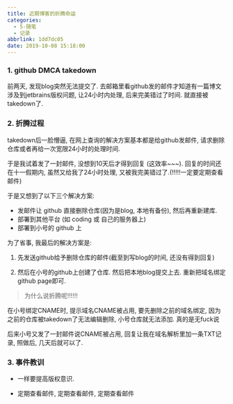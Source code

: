 ```yaml
---
title: 近期博客的折腾命运
categories:
  - 5-随笔
  - 记录
abbrlink: 1dd7dc05
date: 2019-10-08 15:18:00
---
```




### 1. github DMCA takedown

前两天, 发现blog突然无法提交了. 去邮箱里看github发的邮件才知道有一篇博文涉及到jetbrains版权问题, 让24小时内处理, 后来完美错过了时间. 就直接被takedown了.



### 2. 折腾过程

takedown后一脸懵逼, 在网上查询的解决方案基本都是给github发邮件, 请求删除仓库或者再给一次宽限24小时的处理时间. 

于是我试着发了一封邮件, 没想到10天后才得到回复 (这效率~~~). 回复的时间还在十一假期内, 虽然又给我了24小时处理, 又被我完美错过了.(!!!!!一定要定期查看邮件)

<!-- more -->

于是又想到了以下三个解决方案:

+ 发邮件让 github 直接删除仓库(因为是blog, 本地有备份), 然后再重新建库.
+ 部署到其他平台 (如 coding 或 自己的服务器上)
+ 部署到小号的 github 上



为了省事, 我最后的解决方案是:

1. 先发送github给予删除仓库的邮件(截至到写blog的时间, 还没有得到回复) 

2. 然后在小号的github上创建了仓库. 然后把本地blog提交上去. 重新把域名绑定github page即可.

   

   

> 为什么说折腾呢!!!!!!  



在小号绑定CNAME时, 提示域名CNAME被占用, 要先删除之前的域名绑定, 因为之前的仓库被takedown了无法编辑删除, 小号仓库就无法添加.  真的是无fuck说



后来小号又发了一封邮件说CNAME被占用, 回复让我在域名解析里加一条TXT记录, 照做后, 几天后就可以了.



### 3. 事件教训

+ 一样要提高版权意识.

+ 定期查看邮件, 定期查看邮件, 定期查看邮件